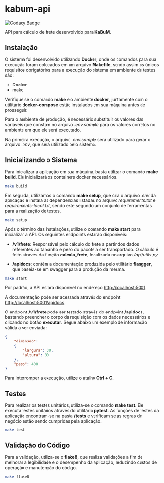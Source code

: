 # kabum-api

[![Codacy Badge](https://api.codacy.com/project/badge/Grade/cdd2f5a7d8b24d478cbdd95e71603178)](https://app.codacy.com/gh/leandrocorreasantos/kabum-api?utm_source=github.com&utm_medium=referral&utm_content=leandrocorreasantos/kabum-api&utm_campaign=Badge_Grade_Settings)

API para cálculo de frete desenvolvido para **KaBuM**.

## Instalação

O sistema foi desenvolvido utilizando **Docker**, onde os comandos para sua execução
foram colocados em um arquivo **Makefile**, sendo assim os únicos
requisitos obrigatórios para a execução do sistema em ambiente de testes são:
- Docker
- make


Verifique se o comando **make** e o ambiente **docker**, juntamente com o utilitário
**docker-compose** estão instalados em sua máquina antes de prosseguir.


Para o ambiente de produção, é necessário substituir os valores das variáveis
que constam no arquivo *.env.sample* para os valores corretos no ambiente em que
ele será executado.


Na primeira execução, o arquivo *.env.sample* será utilizado para gerar o arquivo
*.env*, que será utilizado pelo sistema.


## Inicializando o Sistema

Para inicializar a aplicação em sua máquina, basta utilizar o comando
**make build**. Ele inicializará os containers docker necessários.

```bash
make build
```

Em seguida, utilizamos o comando **make setup**, que cria o arquivo *.env* da
aplicação e instala as dependências listadas no arquivo *requirements.txt* e
*requirements-local.txt*, sendo este segundo um conjunto de ferramentas para
a realização de testes.

```bash
make setup
```

Após o término das instalações, utilize o comando **make start** para inicializar
a API. Os seguintes endpoints estarão disponíveis:

- **/v1/frete**: Responsável pelo cálculo do frete a partir dos dados referentes
ao tamanho e peso do pacote a ser transportado. O cálculo é feito através da
função **calcula_frete**, localizada no arquivo */api/utils.py*.

- **/apidocs**: contém a documentação produzida pelo utilitário **flasgger**, que
baseia-se em swagger para a produção da mesma.

```bash
make start
```

Por padrão, a API estará disponível no endereço
[http://localhost:5001](http://localhost:5001).

A documentação pode ser acessada através do endpoint [http://localhost:5001/apidocs](http://localhost:5001/apidocs).

O endpoint **/v1/frete** pode ser testado através do endpoint **/apidocs**, bastando
preencher o corpo da requisição com os dados necessários e clicando no botão
**executar**. Segue abaixo um exemplo de informação válida a ser enviada:

```json
{
    "dimensao":
    {
        "largura": 30,
        "altura": 30
    },
    "peso": 400
}
```

Para interromper a execução, utilize o atalho **Ctrl + C**.

## Testes

Para realizar os testes unitários, utiliza-se o comando **make test**. Ele executa
testes unitários através do utilitário **pytest**. As funções de testes da
aplicação encontram-se na pasta **/tests** e verificam se as regras de negócio
estão sendo cumpridas pela aplicação.

```bash
make test
```

## Validação do Código

Para a validação, utiliza-se o **flake8**, que realiza validações a fim de melhorar
a legibilidade e o desempenho da aplicação, reduzindo custos de operação e
manutenção do código.

```bash
make flake8
```
